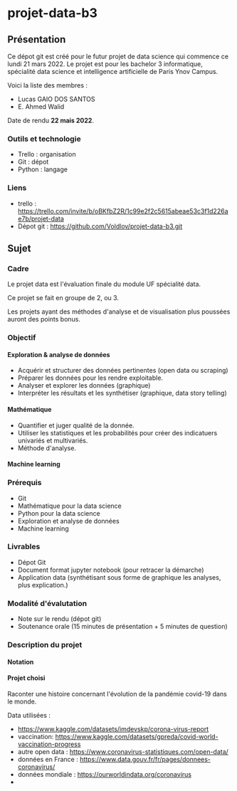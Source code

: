 # projet-data-b3

## Présentation

Ce dépot git est créé pour le futur projet de data science qui commence ce lundi 21 mars 2022. Le projet est pour les bachelor 3 informatique, spécialité data science et intelligence artificielle de Paris Ynov Campus.

Voici la liste des membres :
- Lucas GAIO DOS SANTOS
- E. Ahmed Walid

Date de rendu **22 mais 2022**.

### Outils et technologie

- Trello : organisation
- Git : dépot
- Python : langage

### Liens 

- trello : https://trello.com/invite/b/oBKfbZ2R/1c99e2f2c5615abeae53c3f1d226ae7b/projet-data 
- Dépot git : https://github.com/Voldlov/projet-data-b3.git 

## Sujet

### Cadre
Le projet data est l'évaluation finale du module UF spécialité data. 

Ce projet se fait en groupe de 2, ou 3. 

Les projets ayant des méthodes d'analyse et de visualisation plus poussées auront des points bonus.

### Objectif

#### Exploration & analyse de données

- Acquérir et structurer des données pertinentes (open data ou scraping)
- Préparer les données pour les rendre exploitable. 
- Analyser et explorer les données (graphique)
- Interpréter les résultats et les synthétiser (graphique, data story telling)

#### Mathématique

- Quantifier et juger qualité de la donnée.
- Utiliser les statistiques et les probabilités pour créer des indicatuers univariés et multivariés.
- Méthode d'analyse.

#### Machine learning 

### Prérequis

- Git
- Mathématique pour la data science
- Python pour la data science 
- Exploration et analyse de données
- Machine learning 

### Livrables

- Dépot Git
- Document format jupyter notebook (pour retracer la démarche)
- Application data (synthétisant sous forme de graphique les analyses, plus explication.)

### Modalité d'évalutation

- Note sur le rendu (dépot git)
- Soutenance orale (15 minutes de présentation + 5 minutes de question)

### Description du projet

#### Notation

#### Projet choisi

Raconter une histoire concernant l'évolution de la pandémie covid-19 dans le monde.

Data utilisées :

- https://www.kaggle.com/datasets/imdevskp/corona-virus-report 
- vaccination: https://www.kaggle.com/datasets/gpreda/covid-world-vaccination-progress 
- autre open data : https://www.coronavirus-statistiques.com/open-data/ 
- données en France : https://www.data.gouv.fr/fr/pages/donnees-coronavirus/ 
- données mondiale : https://ourworldindata.org/coronavirus 
- 
